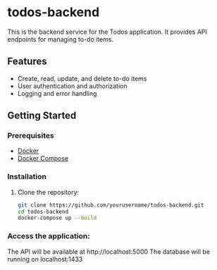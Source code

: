 # todos-backend

This is the backend service for the Todos application. It provides API endpoints for managing to-do items.

## Features

- Create, read, update, and delete to-do items
- User authentication and authorization
- Logging and error handling

## Getting Started

### Prerequisites

- [Docker](https://www.docker.com/)
- [Docker Compose](https://docs.docker.com/compose/)

### Installation

1. Clone the repository:
   ```bash
   git clone https://github.com/yourusername/todos-backend.git
   cd todos-backend
   docker-compose up --build

### Access the application:
The API will be available at http://localhost:5000
The database will be running on localhost:1433

